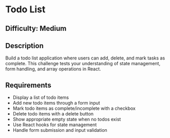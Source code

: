 # Todo List

## Difficulty: Medium

## Description

Build a todo list application where users can add, delete, and mark tasks as complete. This challenge tests your understanding of state management, form handling, and array operations in React.

## Requirements

- Display a list of todo items
- Add new todo items through a form input
- Mark todo items as complete/incomplete with a checkbox
- Delete todo items with a delete button
- Show appropriate empty state when no todos exist
- Use React hooks for state management
- Handle form submission and input validation
